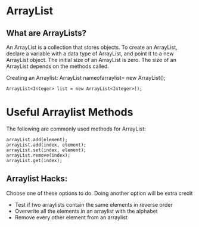 # ArrayList


## What are ArrayLists?
An ArrayList is a collection that stores objects. To create an ArrayList, declare a variable with a data type of ArrayList, and point it to a new ArrayList object. The initial size of an ArrayList is zero. The size of an ArrayList depends on the methods called.

Creating an Arraylist:
ArrayList<type> nameofarraylist= new ArrayList<type>();

```
ArrayList<Integer> list = new ArrayList<Integer>();
```


# Useful Arraylist Methods
The following are commonly used methods for ArrayList:

```
arrayList.add(element);
arrayList.add(index, element);
arrayList.set(index, element);
arrayList.remove(index);
arrayList.get(index);
```


## Arraylist Hacks:
Choose one of these options to do. Doing another option will be extra credit
- Test if two arraylists contain the same elements in reverse order
- Overwrite all the elements in an arraylist with the alphabet
- Remove every other element from an arraylist
